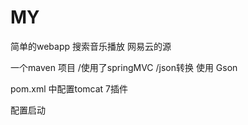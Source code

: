 # MY
简单的webapp  搜索音乐播放   网易云的源

一个maven 项目 /使用了springMVC /json转换 使用 Gson

pom.xml 中配置tomcat 7插件 

配置启动


